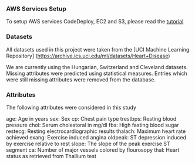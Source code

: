 ### AWS Services Setup
To setup AWS services CodeDeploy, EC2 and S3, please read the [tutorial](./AWS_SETUP.md)

### Datasets
All datasets used in this project were taken from the [UCI Machine Learning Repository] (https://archive.ics.uci.edu/ml/datasets/Heart+Disease)

We are currently using the Hungarian, Switzerland and Cleveland datasets. Missing attributes were predicted using statistical measures. Entries which were still missing attributes were removed from the database.

### Attributes
The following attributes were considered in this study

age: Age in years
sex: Sex 
cp: Chest pain type
trestbps: Resting blood pressure 
chol: Serum cholestoral in mg/dl
fbs: High fasting blood sugar 
restecg: Resting electrocardiographic results
thalach: Maximum heart rate achieved
exang: Exercise induced angina
oldpeak: ST depression induced by exercise relative to rest
slope: The slope of the peak exercise ST segment
ca: Number of major vessels colored by flourosopy
thal: Heart status as retrieved from Thallium test
